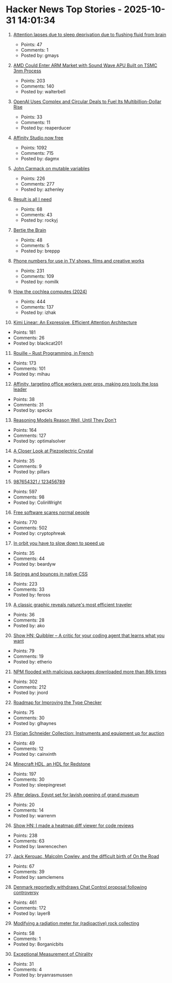 # Hacker News Top Stories - 2025-10-31 14:01:34

1. [Attention lapses due to sleep deprivation due to flushing fluid from brain](https://news.mit.edu/2025/your-brain-without-sleep-1029)
   - Points: 47
   - Comments: 1
   - Posted by: gmays

2. [AMD Could Enter ARM Market with Sound Wave APU Built on TSMC 3nm Process](https://www.guru3d.com/story/amd-enters-arm-market-with-sound-wave-apu-built-on-tsmc-3nm-process/)
   - Points: 203
   - Comments: 140
   - Posted by: walterbell

3. [OpenAI Uses Complex and Circular Deals to Fuel Its Multibillion-Dollar Rise](https://www.nytimes.com/interactive/2025/10/31/technology/openai-fundraising-deals.html)
   - Points: 33
   - Comments: 11
   - Posted by: reaperducer

4. [Affinity Studio now free](https://www.affinity.studio/get-affinity)
   - Points: 1092
   - Comments: 715
   - Posted by: dagmx

5. [John Carmack on mutable variables](https://twitter.com/id_aa_carmack/status/1983593511703474196)
   - Points: 226
   - Comments: 277
   - Posted by: azhenley

6. [Result is all I need](https://rockyj-blogs.web.app/2025/10/25/result-monad.html)
   - Points: 68
   - Comments: 43
   - Posted by: rockyj

7. [Bertie the Brain](https://en.wikipedia.org/wiki/Bertie_the_Brain)
   - Points: 48
   - Comments: 5
   - Posted by: breppp

8. [Phone numbers for use in TV shows, films and creative works](https://www.acma.gov.au/phone-numbers-use-tv-shows-films-and-creative-works)
   - Points: 231
   - Comments: 109
   - Posted by: nomilk

9. [How the cochlea computes (2024)](https://www.dissonances.blog/p/the-ear-does-not-do-a-fourier-transform)
   - Points: 444
   - Comments: 137
   - Posted by: izhak

10. [Kimi Linear: An Expressive, Efficient Attention Architecture](https://github.com/MoonshotAI/Kimi-Linear)
   - Points: 181
   - Comments: 26
   - Posted by: blackcat201

11. [Rouille – Rust Programming, in French](https://github.com/bnjbvr/rouille)
   - Points: 173
   - Comments: 101
   - Posted by: mihau

12. [Affinity, targeting office workers over pros, making pro tools the loss leader](https://tedium.co/2025/10/30/canva-affinity-free-loss-leader-strategy/)
   - Points: 38
   - Comments: 31
   - Posted by: speckx

13. [Reasoning Models Reason Well, Until They Don't](https://arxiv.org/abs/2510.22371)
   - Points: 164
   - Comments: 127
   - Posted by: optimalsolver

14. [A Closer Look at Piezoelectric Crystal](https://www.samaterials.com/content/a-closer-look-at-stressed-piezo-crystals.html)
   - Points: 35
   - Comments: 9
   - Posted by: pillars

15. [987654321 / 123456789](https://www.johndcook.com/blog/2025/10/26/987654321/)
   - Points: 597
   - Comments: 98
   - Posted by: ColinWright

16. [Free software scares normal people](https://danieldelaney.net/normal/)
   - Points: 770
   - Comments: 502
   - Posted by: cryptophreak

17. [In orbit you have to slow down to speed up](https://www.wired.com/story/in-orbit-you-have-to-slow-down-to-speed-up/)
   - Points: 35
   - Comments: 44
   - Posted by: beardyw

18. [Springs and bounces in native CSS](https://www.joshwcomeau.com/animation/linear-timing-function/)
   - Points: 223
   - Comments: 33
   - Posted by: feross

19. [A classic graphic reveals nature's most efficient traveler](https://www.scientificamerican.com/article/a-human-on-a-bicycle-is-among-the-most-efficient-forms-of-travel-in-the/)
   - Points: 36
   - Comments: 28
   - Posted by: ako

20. [Show HN: Quibbler – A critic for your coding agent that learns what you want](https://github.com/fulcrumresearch/quibbler)
   - Points: 79
   - Comments: 19
   - Posted by: etherio

21. [NPM flooded with malicious packages downloaded more than 86k times](https://arstechnica.com/security/2025/10/npm-flooded-with-malicious-packages-downloaded-more-than-86000-times/)
   - Points: 302
   - Comments: 212
   - Posted by: jnord

22. [Roadmap for Improving the Type Checker](https://forums.swift.org/t/roadmap-for-improving-the-type-checker/82952)
   - Points: 75
   - Comments: 30
   - Posted by: glhaynes

23. [Florian Schneider Collection: Instruments and equipment up for auction](https://www.juliensauctions.com/en/articles/the-florian-schneider-collection-rare-instruments-and-iconic-equipment-from-kraftwerk)
   - Points: 49
   - Comments: 12
   - Posted by: cainxinth

24. [Minecraft HDL, an HDL for Redstone](https://github.com/itsfrank/MinecraftHDL)
   - Points: 197
   - Comments: 30
   - Posted by: sleepingreset

25. [After delays, Egypt set for lavish opening of grand museum](https://phys.org/news/2025-10-delays-egypt-lavish-grand-museum.html)
   - Points: 20
   - Comments: 14
   - Posted by: warrenm

26. [Show HN: I made a heatmap diff viewer for code reviews](https://0github.com)
   - Points: 238
   - Comments: 63
   - Posted by: lawrencechen

27. [Jack Kerouac, Malcolm Cowley, and the difficult birth of On the Road](https://theamericanscholar.org/scrolling-through/)
   - Points: 67
   - Comments: 39
   - Posted by: samclemens

28. [Denmark reportedly withdraws Chat Control proposal following controversy](https://therecord.media/demark-reportedly-withdraws-chat-control-proposal)
   - Points: 461
   - Comments: 172
   - Posted by: layer8

29. [Modifying a radiation meter for (radioactive) rock collecting](https://maurycyz.com/projects/ludlum3/)
   - Points: 58
   - Comments: 1
   - Posted by: 8organicbits

30. [Exceptional Measurement of Chirality](https://www.rsc.org/news/2019/july/exceptional-measurement-of-chirality)
   - Points: 31
   - Comments: 4
   - Posted by: bryanrasmussen

